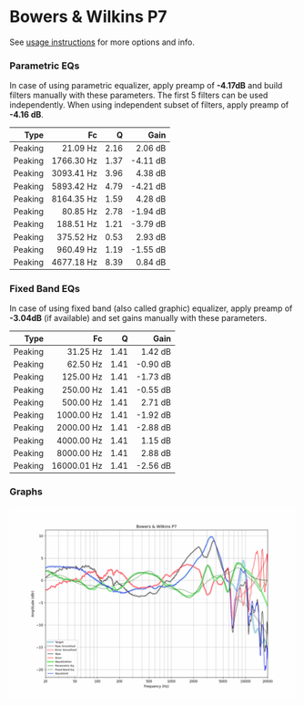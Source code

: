 # Bowers & Wilkins P7
See [usage instructions](https://github.com/jaakkopasanen/AutoEq#usage) for more options and info.

### Parametric EQs
In case of using parametric equalizer, apply preamp of **-4.17dB** and build filters manually
with these parameters. The first 5 filters can be used independently.
When using independent subset of filters, apply preamp of **-4.16 dB**.

| Type    | Fc         |    Q | Gain     |
|--------:|-----------:|-----:|---------:|
| Peaking | 21.09 Hz   | 2.16 | 2.06 dB  |
| Peaking | 1766.30 Hz | 1.37 | -4.11 dB |
| Peaking | 3093.41 Hz | 3.96 | 4.38 dB  |
| Peaking | 5893.42 Hz | 4.79 | -4.21 dB |
| Peaking | 8164.35 Hz | 1.59 | 4.28 dB  |
| Peaking | 80.85 Hz   | 2.78 | -1.94 dB |
| Peaking | 188.51 Hz  | 1.21 | -3.79 dB |
| Peaking | 375.52 Hz  | 0.53 | 2.93 dB  |
| Peaking | 960.49 Hz  | 1.19 | -1.55 dB |
| Peaking | 4677.18 Hz | 8.39 | 0.84 dB  |

### Fixed Band EQs
In case of using fixed band (also called graphic) equalizer, apply preamp of **-3.04dB**
(if available) and set gains manually with these parameters.

| Type    | Fc          |    Q | Gain     |
|--------:|------------:|-----:|---------:|
| Peaking | 31.25 Hz    | 1.41 | 1.42 dB  |
| Peaking | 62.50 Hz    | 1.41 | -0.90 dB |
| Peaking | 125.00 Hz   | 1.41 | -1.73 dB |
| Peaking | 250.00 Hz   | 1.41 | -0.55 dB |
| Peaking | 500.00 Hz   | 1.41 | 2.71 dB  |
| Peaking | 1000.00 Hz  | 1.41 | -1.92 dB |
| Peaking | 2000.00 Hz  | 1.41 | -2.88 dB |
| Peaking | 4000.00 Hz  | 1.41 | 1.15 dB  |
| Peaking | 8000.00 Hz  | 1.41 | 2.88 dB  |
| Peaking | 16000.01 Hz | 1.41 | -2.56 dB |

### Graphs
![](./Bowers%20&%20Wilkins%20P7.png)